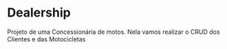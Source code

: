 # Dealership
Projeto de uma Concessionária de motos. Nela vamos realizar o CRUD dos Clientes e das Motocicletas
